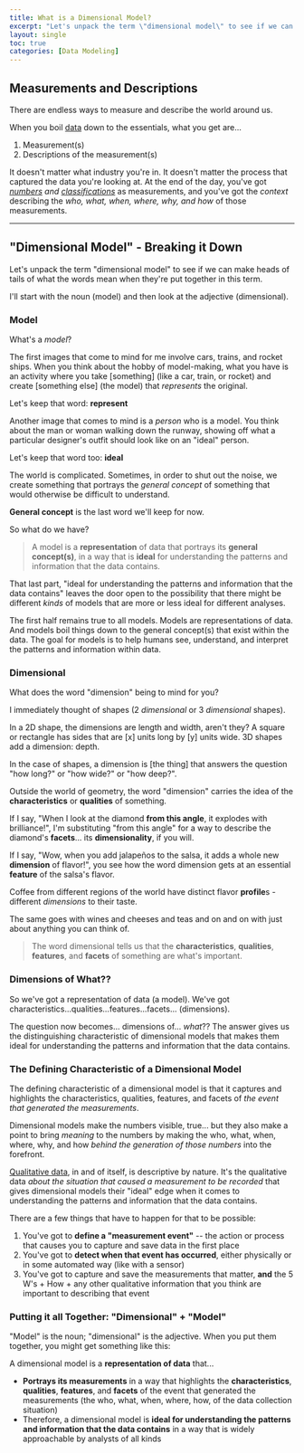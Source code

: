 ```yaml
---
title: What is a Dimensional Model?
excerpt: "Let's unpack the term \"dimensional model\" to see if we can make heads of tails of what the words mean when they're put together in this term."
layout: single
toc: true
categories: [Data Modeling]
---
```


## Measurements and Descriptions
There are endless ways to measure and describe the world around us.

When you boil [data](https://www.dataday.life/what-is-data-like-im-five/) down to the essentials, what you get are...

1. Measurement(s)
2. Descriptions of the measurement(s)

It doesn't matter what industry you're in. It doesn't matter the process that captured the data you're looking at. At the end of the day, you've got *[numbers](https://www.dataday.life/what-is-data-like-im-five/#quantitative-numerical) and [classifications](https://www.dataday.life/what-is-data-like-im-five/#qualitative-categorical)* as measurements, and you've got the *context* describing the *who, what, when, where, why, and how* of those measurements.

<hr>

## "Dimensional Model" - Breaking it Down
Let's unpack the term "dimensional model" to see if we can make heads of tails of what the words mean when they're put together in this term.

I'll start with the noun (model) and then look at the adjective (dimensional).

### Model
What's a *model*?

The first images that come to mind for me involve cars, trains, and rocket ships.  When you think about the hobby of model-making, what you have is an activity where you take [something] (like a car, train, or rocket) and create [something else] (the model) that *represents* the original.

Let's keep that word:  **represent**

Another image that comes to mind is a *person* who is a model. You think about the man or woman walking down the runway, showing off what a particular designer's outfit should look like on an "ideal" person.

Let's keep that word too:  **ideal**

The world is complicated. Sometimes, in order to shut out the noise, we create something that portrays the *general concept* of something that would otherwise be difficult to understand.

**General concept** is the last word we'll keep for now.

So what do we have?

> A model is a **representation** of data that portrays its **general concept(s)**, in a way that is **ideal** for understanding the patterns and information that the data contains.

<a name="kind-of-model"></a>
That last part, "ideal for understanding the patterns and information that the data contains" leaves the door open to the possibility that there might be different *kinds* of models that are more or less ideal for different analyses.

The first half remains true to all models.  Models are representations of data.  And models boil things down to the general concept(s) that exist within the data. The goal for models is to help humans see, understand, and interpret the patterns and information within data. 

### Dimensional
What does the word "dimension" being to mind for you?

I immediately thought of shapes (2 *dimensional* or 3 *dimensional* shapes).

In a 2D shape, the dimensions are length and width, aren't they?  A square or rectangle has sides that are [x] units long by [y] units wide.  3D shapes add a dimension:  depth.

In the case of shapes, a dimension is [the thing] that answers the question "how long?" or "how wide?" or "how deep?".

Outside the world of geometry, the word "dimension" carries the idea of the **characteristics** or **qualities** of something.

If I say, "When I look at the diamond **from this angle**, it explodes with brilliance!", I'm substituting "from this angle" for a way to describe the diamond's **facets**... its **dimensionality**, if you will.

If I say, "Wow, when you add jalapeños to the salsa, it adds a whole new **dimension** of flavor!", you see how the word dimension gets at an essential **feature** of the salsa's flavor.

Coffee from different regions of the world have distinct flavor **profile**s - different *dimensions* to their taste.

The same goes with wines and cheeses and teas and on and on with just about anything you can think of.

> The word dimensional tells us that the **characteristics**, **qualities**, **features**, and **facets** of something are what's important.

### Dimensions of What??
So we've got a representation of data (a model).
We've got characteristics...qualities...features...facets... (dimensions).

The question now becomes... dimensions of... *what*?? The answer gives us the distinguishing characteristic of dimensional models that makes them ideal for understanding the patterns and information that the data contains.

### The Defining Characteristic of a Dimensional Model
The defining characteristic of a dimensional model is that it captures and highlights the characteristics, qualities, features, and facets of *the event that generated the measurements*.

Dimensional models make the numbers visible, true... but they also make a point to bring *meaning* to the numbers by making the who, what, when, where, why, and how *behind the generation of those numbers* into the forefront.

[Qualitative data](https://www.dataday.life/what-is-data-like-im-five/#qualitative-categorical), in and of itself, is descriptive by nature. It's the qualitative data *about the situation that caused a measurement to be recorded* that gives dimensional models their "ideal" edge when it comes to understanding the patterns and information that the data contains.

There are a few things that have to happen for that to be possible:

1. You've got to **define a "measurement event"** -- the action or process that causes you to capture and save data in the first place
2. You've got to **detect when that event has occurred**, either physically or in some automated way (like with a sensor)
3. You've got to capture and save the measurements that matter, **and** the 5 W's + How + any other qualitative information that you think are important to describing that event

### Putting it all Together:  "Dimensional" + "Model"
"Model" is the noun; "dimensional" is the adjective.  When you put them together, you might get something like this:

A dimensional model is a **representation of data** that...
* **Portrays its measurements** in a way that highlights the **characteristics**, **qualities**, **features**, and **facets** of the event that generated the measurements (the who, what, when, where, how, of the data collection situation)
* Therefore, a dimensional model is **ideal for understanding the patterns and information that the data contains** in a way that is widely approachable by analysts of all kinds


